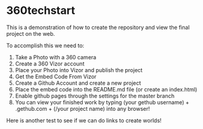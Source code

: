 # 360techstart
This is a demonstration of how to create the repository and view the final project on the web. 
<script src='//vizor.io/static/scripts/vizor-360-embed.js' data-vizorurl='//vizor.io/embed/ed859/360techstart'></script>

To accomplish this we need to:
1. Take a Photo with a 360 camera
2. Create a 360 Vizor account
3. Place your Photo into Vizor and publish the project
4. Get the Embed Code From Vizor
5. Create a Github Account and create a new project
6. Place the embed code into the README.md file (or create an index.html)
7. Enable github pages through the settings for the master branch
8. You can view your finished work by typing  (your gethub username) + .gethub.com + (/your project name) into any browser!


Here is another test to see if we can do links to create worlds!

<script src='//vizor.io/static/scripts/vizor-360-embed.js' data-vizorurl='//vizor.io/embed/ed859/linktest'></script>
